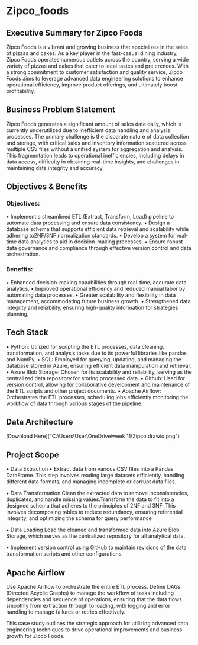 # Zipco_foods
## Executive Summary for Zipco Foods
Zipco Foods is a vibrant and growing business that specializes in the sales of pizzas and cakes. As a key player in the fast-casual dining industry, Zipco Foods operates numerous outlets across the country, serving a wide variety of pizzas and cakes that cater to local tastes and pre erences. With a strong commitment to customer satisfaction and quality service, Zipco Foods aims to leverage advanced data engineering solutions to enhance operational efficiency, improve product offerings, and ultimately boost profitability.

## Business Problem Statement
Zipco Foods generates a significant amount of sales data daily, which is currently underutilized due to inefficient data handling and analysis processes. The primary challenge is the disparate nature of data collection and storage, with critical sales and inventory information scattered across multiple CSV files without a unified system for aggregation and analysis. This fragmentation leads to operational inefficiencies, including delays in data access, difficulty in obtaining real-time insights, and challenges in maintaining data integrity and accuracy

## Objectives & Benefits
### Objectives:
• ﻿﻿Implement a streamlined ETL (Extract, Transform, Load) pipeline to automate data processing and ensure data consistency.
• ﻿﻿Design a database schema that supports efficient data retrieval and scalability while adhering to2NF/3NF normalization standards.
• ﻿﻿Develop a system for real-time data analytics to aid in decision-making processes.
• ﻿﻿Ensure robust data governance and compliance through effective version control and data orchestration.
### Benefits:
• ﻿﻿Enhanced decision-making capabilities through real-time, accurate data analytics.
• ﻿﻿Improved operational efficiency and reduced manual labor by automating data processes.
• ﻿﻿Greater scalability and flexibility in data management, accommodating future business growth.
• ﻿﻿Strengthened data integrity and reliability, ensuring high-quality information for strategies planning.

## Tech Stack
• ﻿﻿Python: Utilized for scripting the ETL processes, data cleaning, transformation, and analysis tasks due to its powerful libraries like pandas and NumPy.
• ﻿﻿SQL: Employed for querying, updating, and managing the database stored in Azure, ensuring efficient data manipulation and retrieval.
• ﻿﻿Azure Blob Storage: Chosen for its scalability and reliability, serving as the centralized data repository for storing processed data.
• ﻿﻿Github: Used for version control, allowing for collaborative development and maintenance of the ETL scripts and other project documents.
• ﻿﻿Apache Airflow: Orchestrates the ETL processes, scheduling jobs efficiently monitoring the workflow of data through various stages of the pipeline.

## Data Architecture
[Download Here]("C:\Users\User\OneDrive\week 11\Zipco.drawio.png")

## Project Scope
• ﻿﻿Data Extraction
• Extract data from various CSV files into a Pandas DataFrame. This step involves reading large datasets efficiently, handling different data formats, and managing 
  incomplete or corrupt data files.

• Data Transformation﻿﻿ Clean the extracted data to remove inconsistencies, duplicates, and handle missing values.Transform the data to fit into a designed schema that 
  adheres to the principles of 2NF and 3NF. This involves decomposing tables to reduce redundancy, ensuring referential integrity, and optimizing the schema for query 
  performance

• Data Loading
Load the cleaned and transformed data into Azure Blob Storage, which serves as the centralized repository for all analytical data.

• Implement version control using GitHub to maintain revisions of the data transformation scripts and other configurations.

## Apache Airflow
 Use Apache Airflow to orchestrate the entire ETL process. Define DAGs (Directed Acyclic Graphs) to manage the workflow of tasks including dependencies and sequence of 
 operations, ensuring that the data flows smoothly from extraction through to loading, with logging and error handling to manage failures or retries effectively.

This case study outlines the strategic approach for utilizing advanced data engineering techniques to drive operational improvements and business growth for Zipco Foods.
